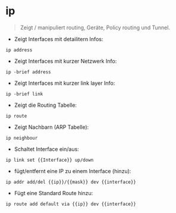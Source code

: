 # ip

> Zeigt / manipuliert routing, Geräte, Policy routing und Tunnel.

- Zeigt Interfaces mit detailitern Infos:

`ip address`

- Zeigt Interfaces mit kurzer Netzwerk Info:

`ip -brief address`

- Zeigt Interfaces mit kurzer link layer Info:

`ip -brief link`

- Zeigt die Routing Tabelle:

`ip route`

- Zeigt Nachbarn (ARP Tabelle):

`ip neighbour`

- Schaltet Interface ein/aus:

`ip link set {{Interface}} up/down`

- fügt/entfernt eine IP zu einem Interface (hinzu):

`ip addr add/del {{ip}}/{{mask}} dev {{interface}}`

- Fügt eine Standard Route hinzu:

`ip route add default via {{ip}} dev {{interface}}`
